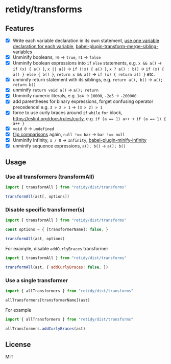 
# retidy/transforms

## Features 

* [x] Write each variable declaration in its own statement, [use one variable declaration for each variable](https://eslint.org/docs/rules/one-var), [babel-plugin-transform-merge-sibling-variables](https://babeljs.io/docs/en/babel-plugin-transform-merge-sibling-variables)
* [x] Unminify booleans, `!0` -> `true`, `!1` -> `false`
* [x] Unminify boolean expressions into `if` `else` statements, e.g. `x && a()` -> `if (x) { a() }`, `x || a()` -> `if (!x) { a() }`, `x ? a() : b()` -> `if (x) { a() } else { b() }`, `return x && a()` -> `if (x) { return a() }` etc.
* [x] unminify return statement with its siblings, e.g. `return a(), b()` -> `a(); return b()`
* [x] unminify `return void a()` -> `a(); return`
* [x] Unminify numeric literals, e.g. `1e4` -> `10000`, `-2e5` -> `-200000`
* [x] add parentheses for binary expressions, forget confusing operator precedence! e.g. `3 > 2 > 1` -> `(3 > 2) > 1`
* [x] force to use curly braces around `if` `while` `for` block, https://eslint.org/docs/rules/curly, e.g. `if (a == 1) a++` -> `if (a == 1) { a++ }`
* [x] `void 0` -> `undefined`
* [x] [flip comparisons](https://babeljs.io/docs/en/babel-plugin-minify-flip-comparisons) again, `null !== bar` -> `bar !== null`
* [x] Unminify Infinity, `1 / 0` -> `Infinity`, [babel-plugin-minify-infinity](https://babeljs.io/docs/en/babel-plugin-minify-infinity)
* [x] unminify sequence expressions, `a(), b()` -> `a(); b()`

## Usage

### Use all transformers (transformAll)

```js
import { transformAll } from "retidy/dist/transforms"

transformAll(ast[, options])
```

### Disable specific transformer(s)

```js
import { transformAll } from "retidy/dist/transforms"

const options = { [transformerName]: false, }

transformAll(ast, options)
```

For example, disable `addCurlyBraces` transformer

```js
import { transformAll } from "retidy/dist/transforms"

transformAll(ast, { addCurlyBraces: false, })
```

### Use a single transformer

```js
import { allTransformers } from "retidy/dist/transforms"

allTransformers[transformerName](ast)
```

For example

```js
import { allTransformers } from "retidy/dist/transforms"

allTransformers.addCurlyBraces(ast)
```

## License

MIT
